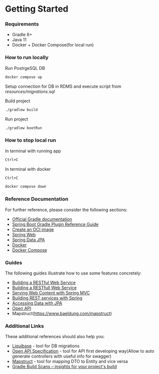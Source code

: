 # Getting Started

### Requirements

* Gradle 6+
* Java 11
* Docker + Docker Compose(for local run)

### How to run locally

Run PostrgeSQL DB
```bash
docker compose up
```
Setup connection for DB in RDMS and execute script from *resources/migrations.sql*

Build project
```bash
./gradlew build  
```

Run project
```bash
./gradlew bootRun
```

### How to stop local run
In terminal with running app
```bash
Ctrl+C
```

In terminal with docker
```bash
Ctrl+C
```
```bash
docker compose down
```

### Reference Documentation

For further reference, please consider the following sections:

* [Official Gradle documentation](https://docs.gradle.org)
* [Spring Boot Gradle Plugin Reference Guide](https://docs.spring.io/spring-boot/docs/2.7.5/gradle-plugin/reference/html/)
* [Create an OCI image](https://docs.spring.io/spring-boot/docs/2.7.5/gradle-plugin/reference/html/#build-image)
* [Spring Web](https://docs.spring.io/spring-boot/docs/2.7.5/reference/htmlsingle/#web)
* [Spring Data JPA](https://docs.spring.io/spring-boot/docs/2.7.5/reference/htmlsingle/#data.sql.jpa-and-spring-data)
* [Docker](https://www.docker.com/products/docker-desktop/)
* [Docker Compose](https://docs.docker.com/compose/)

### Guides

The following guides illustrate how to use some features concretely:

* [Building a RESTful Web Service](https://spring.io/guides/gs/rest-service/)
* [Building a RESTfull Web Service](https://www.baeldung.com/rest-with-spring-series)
* [Serving Web Content with Spring MVC](https://spring.io/guides/gs/serving-web-content/)
* [Building REST services with Spring](https://spring.io/guides/tutorials/rest/)
* [Accessing Data with JPA](https://spring.io/guides/gs/accessing-data-jpa/)
* [Open API](https://www.baeldung.com/spring-rest-openapi-documentation)
* Mapstruct(https://www.baeldung.com/mapstruct)

### Additional Links

These additional references should also help you:

* [Liquibase](https://docs.liquibase.com/tools-integrations/springboot/springboot.html) - tool for DB migrations
* [Open API Specification](https://swagger.io/specification/) - tool for API first developing way(Allow to auto generate controllers with useful info for swagger)
* [Mapstruct](https://mapstruct.org/) - tool for mapping DTO to Entity and vice versa
* [Gradle Build Scans – insights for your project's build](https://scans.gradle.com#gradle)

